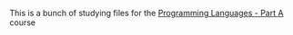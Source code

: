This is a bunch of studying files for the [Programming Languages - Part A](https://www.coursera.org/learn/programming-languages/home/info) course

